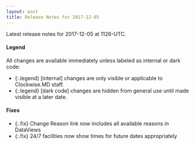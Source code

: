 ```yaml
---
layout: post
title: Release Notes for 2017-12-05
---
```


Latest release notes for 2017-12-05 at 1126-UTC.

<div class='legend' markdown='1'>

#### Legend

All changes are available immediately unless labeled as internal or dark code:

- {:.legend} [internal] changes are only visible or applicable to Clockwise.MD staff.
- {:.legend} [dark code] changes are hidden from general use until made visible at a later date.

</div>


<div class='fixes' markdown='1'>

#### Fixes

- {:.fix} Change Reason link now includes all available reasons in DataViews
- {:.fix} 24/7 facilities now show times for future dates appropriately

</div>
